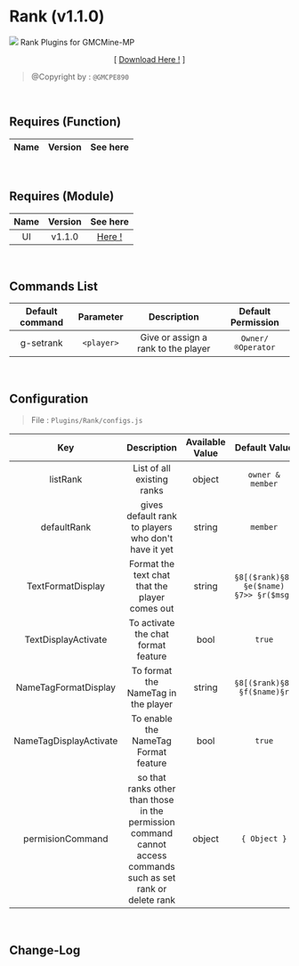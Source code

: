 # Rank (v1.1.0)
![](./assets/img/Rank/pack_icon.png?raw=true)
Rank Plugins for GMCMine-MP
<p align="center">[ <a href="./Not Found">Download Here !</a> ]</p>

> @Copyright by : `@GMCPE890`

<br />

## Requires (Function)
| Name | Version | See here |
| :--: | :-----: | :------: |

<br />

## Requires (Module)
| Name | Version | See here |
| :--: | :-----: | :------: |
| UI | v1.1.0 | <a href="./Not Found">Here !</a> |

<br />

## Commands List
| Default command | Parameter | Description | Default Permission |
| :-------------: | :-------: | :---------: | :----------------: |
| g-setrank | `<player>` | Give or assign a rank to the player | `Owner/®Operator` |

<br />

## Configuration

> File : `Plugins/Rank/configs.js`

| Key | Description | Available Value | Default Value |
| :-: | :---: | :---: | :-------: |
| listRank | List of all existing ranks | object | `owner & member` |
| defaultRank | gives default rank to players who don't have it yet | string | `member` |
| TextFormatDisplay | Format the text chat that the player comes out | string | `§8[($rank)§8] §e($name) §7>> §r($msg)` |
| TextDisplayActivate | To activate the chat format feature | bool | `true` |
| NameTagFormatDisplay | To format the NameTag in the player | string | `§8[($rank)§8] §f($name)§r` |
| NameTagDisplayActivate | To enable the NameTag Format feature | bool | `true` |
| permisionCommand | so that ranks other than those in the permission command cannot access commands such as set rank or delete rank | object | `{ Object }` |

<br />

## Change-Log
